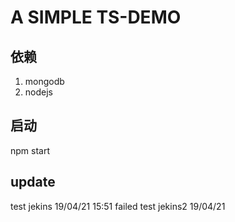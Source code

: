 # A SIMPLE TS-DEMO
## 依赖
1. mongodb
2. nodejs
## 启动
npm start

## update
test jekins 19/04/21 15:51 failed
test jekins2 19/04/21
